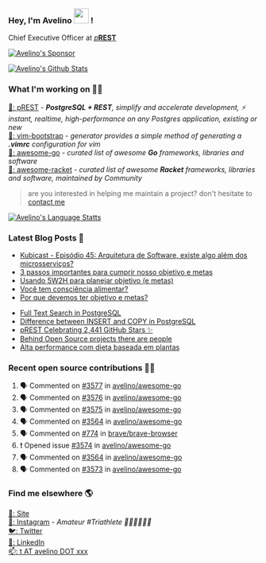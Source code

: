 ### Hey, I'm Avelino <img src="https://media.giphy.com/media/hvRJCLFzcasrR4ia7z/giphy.gif" width="30px"> !

Chief Executive Officer at [_p_**REST**](https://github.com/prest/prest)

[![Avelino's Sponsor](https://user-images.githubusercontent.com/31996/90784634-dc4b7480-e2d7-11ea-94b0-48754ff3afb1.png)](https://github.com/sponsors/avelino)

[![Avelino's Github Stats](https://github-readme-stats.vercel.app/api?username=avelino&theme=dracula&border_radius=10&hide_border=true)](https://avelino.run/about/)

### What I'm working on 👨‍💻

[🐘: pREST](https://github.com/prest/prest) - _**PostgreSQL + REST**, simplify and accelerate development, ⚡ instant, realtime, high-performance on any Postgres application, existing or new_<br />
[📝: vim-bootstrap](https://vim-bootstrap.com) - _generator provides a simple method of generating a **.vimrc** configuration for vim_<br />
[🐨: awesome-go](https://github.com/avelino/awesome-go) - _curated list of awesome **Go** frameworks, libraries and software_<br />
[🏸: awesome-racket](https://github.com/avelino/awesome-racket) - _curated list of awesome **Racket** frameworks, libraries and software, maintained by Community_

> are you interested in helping me maintain a project? don't hesitate to [contact me](mailto:t+github@avelino.xxx)

[![Avelino's Language Statts](https://github-readme-stats.vercel.app/api/top-langs/?username=avelino&theme=dracula&border_radius=10&hide_border=true&layout=compact)](https://avelino.run/about/)

### Latest Blog Posts 📕

<!-- BLOG:START -->
- [Kubicast - Episódio 45: Arquitetura de Software, existe algo além dos microsserviços?](https://avelino.run/kubicast-epis%C3%B3dio-45-arquitetura-de-software-existe-algo-al%C3%A9m-dos-microsservi%C3%A7os/)
- [3 passos importantes para cumprir nosso objetivo e metas](https://avelino.run/quote/3-passos-importantes-para-cumprir-nosso-objetivo-e-metas/)
- [Usando 5W2H para planejar objetivo (e metas)](https://avelino.run/quote/usando-5w2h-para-planejar-objetivo-e-metas/)
- [Você tem consciência alimentar?](https://avelino.run/quote/voce-tem-consciencia-alimentar/)
- [Por que devemos ter objetivo e metas?](https://avelino.run/quote/por-que-devemos-ter-objetivo-e-metas/)
<!-- BLOG:END -->
<!-- DEVTO:START -->
- [Full Text Search in PostgreSQL](https://dev.to/prestd/full-text-search-in-postgresql-4k6e)
- [Difference between INSERT and COPY in PostgreSQL](https://dev.to/prestd/difference-between-insert-and-copy-in-postgresql-1ifc)
- [pREST Celebrating 2,441 GitHub Stars ✨](https://dev.to/prestd/prest-celebrating-2-441-github-stars-9ln)
- [Behind Open Source projects there are people](https://dev.to/avelino/behind-open-source-projects-there-are-people-hd1)
- [Alta performance com dieta baseada em plantas](https://dev.to/avelino/alta-performance-com-dieta-baseada-em-plantas-ab3)
<!-- DEVTO:END -->

### Recent open source contributions 👨‍💻

<!--START_SECTION:activity-->
1. 🗣 Commented on [#3577](https://github.com/avelino/awesome-go/issues/3577) in [avelino/awesome-go](https://github.com/avelino/awesome-go)
2. 🗣 Commented on [#3576](https://github.com/avelino/awesome-go/issues/3576) in [avelino/awesome-go](https://github.com/avelino/awesome-go)
3. 🗣 Commented on [#3575](https://github.com/avelino/awesome-go/issues/3575) in [avelino/awesome-go](https://github.com/avelino/awesome-go)
4. 🗣 Commented on [#3564](https://github.com/avelino/awesome-go/issues/3564) in [avelino/awesome-go](https://github.com/avelino/awesome-go)
5. 🗣 Commented on [#774](https://github.com/brave/brave-browser/issues/774) in [brave/brave-browser](https://github.com/brave/brave-browser)
6. ❗️ Opened issue [#3574](https://github.com/avelino/awesome-go/issues/3574) in [avelino/awesome-go](https://github.com/avelino/awesome-go)
7. 🗣 Commented on [#3564](https://github.com/avelino/awesome-go/issues/3564) in [avelino/awesome-go](https://github.com/avelino/awesome-go)
8. 🗣 Commented on [#3573](https://github.com/avelino/awesome-go/issues/3573) in [avelino/awesome-go](https://github.com/avelino/awesome-go)
<!--END_SECTION:activity-->

### Find me elsewhere 🌎

[🚀: Site](https://avelino.run) <br>
[📸: Instagram](https://instagram.com/avelinorun) - _Amateur #Triathlete 🏊‍♂️🚴‍♂️🏃‍♂️_ <br>
[🐦: Twitter](https://twitter.com/avelinorun) <br>
[💼: LinkedIn](https://www.linkedin.com/in/avelinorun) <br>
[📫: t AT avelino DOT xxx](mailto:t+github@avelino.xxx)
